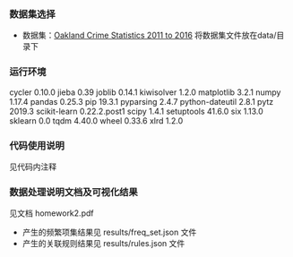 <!--
 * @Descripttion: 
 * @Author: Ian
 * @LastEditors: Ian
 * @Contact: yier_demon@163.com
 * @LastEditTime: 2020-05-04 10:16:43
 -->

### 数据集选择
* 数据集：[Oakland Crime Statistics 2011 to 2016](https://www.kaggle.com/cityofoakland/oakland-crime-statistics-2011-to-2016)
  将数据集文件放在data/目录下

### 运行环境
cycler          0.10.0
jieba           0.39
joblib          0.14.1
kiwisolver      1.2.0
matplotlib      3.2.1
numpy           1.17.4
pandas          0.25.3
pip             19.3.1
pyparsing       2.4.7
python-dateutil 2.8.1
pytz            2019.3
scikit-learn    0.22.2.post1
scipy           1.4.1
setuptools      41.6.0
six             1.13.0
sklearn         0.0
tqdm            4.40.0
wheel           0.33.6
xlrd            1.2.0

### 代码使用说明
见代码内注释

### 数据处理说明文档及可视化结果
见文档 homework2.pdf 
* 产生的频繁项集结果见 results/freq_set.json 文件
* 产生的关联规则结果见 results/rules.json 文件

